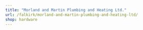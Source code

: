 ```yaml
---
title: "Morland and Martin Plumbing and Heating Ltd."
url: /falkirk/morland-and-martin-plumbing-and-heating-ltd/
shop: hardware
---
```

